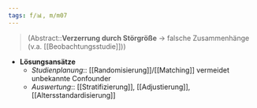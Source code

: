 ```yaml
---
tags: f/📊, m/m07
---
```

> (Abstract::**Verzerrung durch Störgröße** → falsche Zusammenhänge (v.a. [[Beobachtungsstudie]]))
- **Lösungsansätze**
	- *Studienplanung*:: [[Randomisierung]]/[[Matching]] vermeidet unbekannte Confounder
	- *Auswertung*:: [[Stratifizierung]], [[Adjustierung]], [[Altersstandardisierung]]